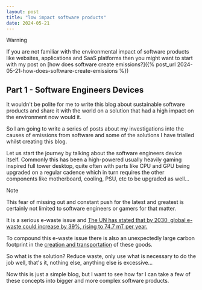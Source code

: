 ```yaml
---
layout: post
title: "low impact software products"
date: 2024-05-21
---
```


> [!WARNING]
> If you are not familiar with the environmental impact of software products like websites, applications and SaaS platforms then you might want to start with my post on [how does software create emissions?]({% post_url 2024-05-21-how-does-software-create-emissions %})

## Part 1 - Software Engineers Devices

It wouldn't be polite for me to write this blog about sustainable software products and share it with the world on a solution that had a high impact on the environment now would it.

So I am going to write a series of posts about my investigations into the causes of emissions from software and some of the solutions I have trialled whilst creating this blog.

Let us start the journey by talking about the software engineers device itself.  Commonly this has been a high-powered usually heavily gaming inspired full tower desktop, quite often with parts like CPU and GPU being upgraded on a regular cadence which in turn requires the other components like motherboard, cooling, PSU, etc to be upgraded as well...

> [!NOTE]
> This fear of missing out and constant push for the latest and greatest is certainly not limited to software engineers or gamers for that matter.
>
> It is a serious e-waste issue and [The UN has stated that by 2030, global e-waste could increase by 39%, rising to 74.7 mT per year.](https://www.tier1.com/e-waste-are-we-literally-throwing-away-millions-of-pounds/)

To compound this e-waste issue there is also an unexpectedly large carbon footprint in the [creation and transportation](https://circularcomputing.com/news/carbon-footprint-laptop/) of these goods.

So what is the solution?  Reduce waste, only use what is necessary to do the job well, that's it, nothing else, anything else is excessive...

Now this is just a simple blog, but I want to see how far I can take a few of these concepts into bigger and more complex software products.
